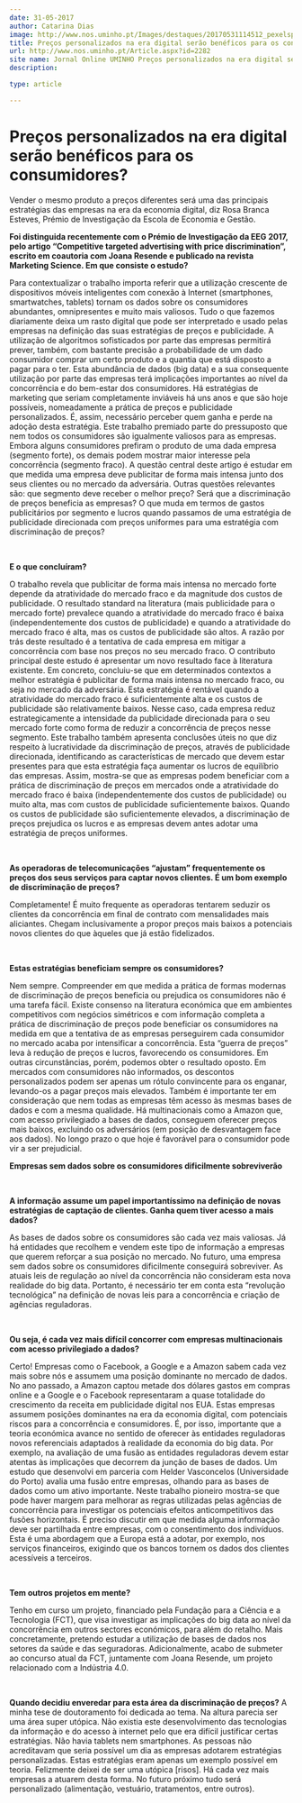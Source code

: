 ```yaml
---
date: 31-05-2017
author: Catarina Dias
image: http://www.nos.uminho.pt/Images/destaques/20170531114512_pexelsphoto259092.jpg
title: Preços personalizados na era digital serão benéficos para os consumidores?
url: http://www.nos.uminho.pt/Article.aspx?id=2282
site name: Jornal Online UMINHO Preços personalizados na era digital serão benéficos para os consumidores?
description: 

type: article

---
```

# Preços personalizados na era digital serão benéficos para os consumidores?


  

Vender o mesmo produto a preços diferentes será uma das principais estratégias das empresas na era da economia digital, diz Rosa Branca Esteves, Prémio de Investigação da Escola de Economia e Gestão.

**Foi distinguida recentemente com o Prémio de Investigação da EEG 2017, pelo artigo “Competitive targeted advertising with price discrimination”, escrito em coautoria com Joana Resende e publicado na revista Marketing Science. Em que consiste o estudo?** 

Para contextualizar o trabalho importa referir que a utilização crescente de dispositivos móveis inteligentes com conexão à Internet (smartphones, smartwatches, tablets) tornam os dados sobre os consumidores abundantes, omnipresentes e muito mais valiosos. Tudo o que fazemos diariamente deixa um rasto digital que pode ser interpretado e usado pelas empresas na definição das suas estratégias de preços e publicidade. A utilização de algoritmos sofisticados por parte das empresas permitirá prever, também, com bastante precisão a probabilidade de um dado consumidor comprar um certo produto e a quantia que está disposto a pagar para o ter. Esta abundância de dados (big data) e a sua consequente utilização por parte das empresas terá implicações importantes ao nível da concorrência e do bem-estar dos consumidores. Há estratégias de marketing que seriam completamente inviáveis há uns anos e que são hoje possíveis, nomeadamente a prática de preços e publicidade personalizados. É, assim, necessário perceber quem ganha e perde na adoção desta estratégia. Este trabalho premiado parte do pressuposto que nem todos os consumidores são igualmente valiosos para as empresas. Embora alguns consumidores prefiram o produto de uma dada empresa (segmento forte), os demais podem mostrar maior interesse pela concorrência (segmento fraco). A questão central deste artigo é estudar em que medida uma empresa deve publicitar de forma mais intensa junto dos seus clientes ou no mercado da adversária. Outras questões relevantes são: que segmento deve receber o melhor preço? Será que a discriminação de preços beneficia as empresas? O que muda em termos de gastos publicitários por segmento e lucros quando passamos de uma estratégia de publicidade direcionada com preços uniformes para uma estratégia com discriminação de preços?

 

**E o que concluíram?** 

O trabalho revela que publicitar de forma mais intensa no mercado forte depende da atratividade do mercado fraco e da magnitude dos custos de publicidade. O resultado standard na literatura (mais publicidade para o mercado forte) prevalece quando a atratividade do mercado fraco é baixa (independentemente dos custos de publicidade) e quando a atratividade do mercado fraco é alta, mas os custos de publicidade são altos. A razão por trás deste resultado é a tentativa de cada empresa em mitigar a concorrência com base nos preços no seu mercado fraco. O contributo principal deste estudo é apresentar um novo resultado face à literatura existente. Em concreto, concluiu-se que em determinados contextos a melhor estratégia é publicitar de forma mais intensa no mercado fraco, ou seja no mercado da adversária. Esta estratégia é rentável quando a atratividade do mercado fraco é suficientemente alta e os custos de publicidade são relativamente baixos. Nesse caso, cada empresa reduz estrategicamente a intensidade da publicidade direcionada para o seu mercado forte como forma de reduzir a concorrência de preços nesse segmento. Este trabalho também apresenta conclusões úteis no que diz respeito à lucratividade da discriminação de preços, através de publicidade direcionada, identificando as características de mercado que devem estar presentes para que esta estratégia faça aumentar os lucros de equilíbrio das empresas. Assim, mostra-se que as empresas podem beneficiar com a prática de discriminação de preços em mercados onde a atratividade do mercado fraco é baixa (independentemente dos custos de publicidade) ou muito alta, mas com custos de publicidade suficientemente baixos. Quando os custos de publicidade são suficientemente elevados, a discriminação de preços prejudica os lucros e as empresas devem antes adotar uma estratégia de preços uniformes.

 

**As operadoras de telecomunicações “ajustam” frequentemente os preços dos seus serviços para captar novos clientes. É um bom exemplo de discriminação de preços?** 

Completamente! É muito frequente as operadoras tentarem seduzir os clientes da concorrência em final de contrato com mensalidades mais aliciantes. Chegam inclusivamente a propor preços mais baixos a potenciais novos clientes do que àqueles que já estão fidelizados.

 

**Estas estratégias beneficiam sempre os consumidores?** 

Nem sempre. Compreender em que medida a prática de formas modernas de discriminação de preços beneficia ou prejudica os consumidores não é uma tarefa fácil. Existe consenso na literatura económica que em ambientes competitivos com negócios simétricos e com informação completa a prática de discriminação de preços pode beneficiar os consumidores na medida em que a tentativa de as empresas perseguirem cada consumidor no mercado acaba por intensificar a concorrência. Esta “guerra de preços” leva à redução de preços e lucros, favorecendo os consumidores. Em outras circunstâncias, porém, podemos obter o resultado oposto. Em mercados com consumidores não informados, os descontos personalizados podem ser apenas um rótulo convincente para os enganar, levando-os a pagar preços mais elevados. Também é importante ter em consideração que nem todas as empresas têm acesso às mesmas bases de dados e com a mesma qualidade. Há multinacionais como a Amazon que, com acesso privilegiado a bases de dados, conseguem oferecer preços mais baixos, excluindo os adversários (em posição de desvantagem face aos dados). No longo prazo o que hoje é favorável para o consumidor pode vir a ser prejudicial. 

**Empresas sem dados sobre os consumidores dificilmente sobreviverão** 

 

**A informação assume um papel importantíssimo na definição de novas estratégias de captação de clientes. Ganha quem tiver acesso a mais dados?** 

As bases de dados sobre os consumidores são cada vez mais valiosas. Já há entidades que recolhem e vendem este tipo de informação a empresas que querem reforçar a sua posição no mercado. No futuro, uma empresa sem dados sobre os consumidores dificilmente conseguirá sobreviver. As atuais leis de regulação ao nível da concorrência não consideram esta nova realidade do big data. Portanto, é necessário ter em conta esta “revolução tecnológica” na definição de novas leis para a concorrência e criação de agências reguladoras.

 

**Ou seja, é cada vez mais difícil concorrer com empresas multinacionais com acesso privilegiado a dados?** 

Certo! Empresas como o Facebook, a Google e a Amazon sabem cada vez mais sobre nós e assumem uma posição dominante no mercado de dados. No ano passado, a Amazon captou metade dos dólares gastos em compras online e a Google e o Facebook representaram a quase totalidade do crescimento da receita em publicidade digital nos EUA. Estas empresas assumem posições dominantes na era da economia digital, com potenciais riscos para a concorrência e consumidores. É, por isso, importante que a teoria económica avance no sentido de oferecer às entidades reguladoras novos referenciais adaptados à realidade da economia do big data. Por exemplo, na avaliação de uma fusão as entidades reguladoras devem estar atentas às implicações que decorrem da junção de bases de dados. Um estudo que desenvolvi em parceria com Helder Vasconcelos (Universidade do Porto) avalia uma fusão entre empresas, olhando para as bases de dados como um ativo importante. Neste trabalho pioneiro mostra-se que pode haver margem para melhorar as regras utilizadas pelas agências de concorrência para investigar os potenciais efeitos anticompetitivos das fusões horizontais. É preciso discutir em que medida alguma informação deve ser partilhada entre empresas, com o consentimento dos indivíduos. Esta é uma abordagem que a Europa está a adotar, por exemplo, nos serviços financeiros, exigindo que os bancos tornem os dados dos clientes acessíveis a terceiros. 

 

**Tem outros projetos em mente?** 

Tenho em curso um projeto, financiado pela Fundação para a Ciência e a Tecnologia (FCT), que visa investigar as implicações do big data ao nível da concorrência em outros sectores económicos, para além do retalho. Mais concretamente, pretendo estudar a utilização de bases de dados nos setores da saúde e das seguradoras. Adicionalmente, acabo de submeter ao concurso atual da FCT, juntamente com Joana Resende, um projeto relacionado com a Indústria 4.0.

 

**Quando decidiu enveredar para esta área da discriminação de preços?** 
A minha tese de doutoramento foi dedicada ao tema. Na altura parecia ser uma área super utópica. Não existia este desenvolvimento das tecnologias da informação e do acesso à internet pelo que era difícil justificar certas estratégias. Não havia tablets nem smartphones. As pessoas não acreditavam que seria possível um dia as empresas adotarem estratégias personalizadas. Estas estratégias eram apenas um exemplo possível em teoria. Felizmente deixei de ser uma utópica [risos]. Há cada vez mais empresas a atuarem desta forma. No futuro próximo tudo será personalizado (alimentação, vestuário, tratamentos, entre outros).
 

 

